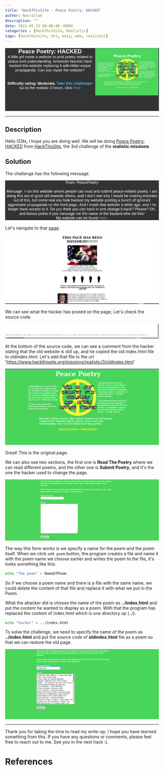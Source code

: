 ```yaml
---
title: "HackThisSite - Peace Poetry: HACKED"
author: Nasrallah
description: ""
date: 2022-05-23 00:00:00 +0000
categories : [HackThisSite, Realistic]
tags: [hackthissite, hts, easy, web, realistic]
---
```


![](/assets/img/hackthissite/realistic/rm3/banner.png)

---


## **Description**

Hello l33ts, I hope you are doing well. We will be doing [Peace Poetry: HACKED](https://www.hackthissite.org/missions/realistic/1/) from [HackThisSite](https://www.hackthissite.org/), the 3rd challenge of the **realistic missions**.


## **Solution**

The challenge has the following message.

![](/assets/img/hackthissite/realistic/rm3/0.png)

Let's navigate to that [page](https://www.hackthissite.org/missions/realistic/3/).

![](/assets/img/hackthissite/realistic/rm3/1.png)

We can see what the hacker has posted on the page, Let's check the source code.

![](/assets/img/hackthissite/realistic/rm3/2.png)

At the bottom of the source code, we can see a comment from the hacker stating that the old website is still up, and he copied the old index.html file to oldindex.html. Let's add that file to the url 'https://www.hackthissite.org/missions/realistic/3/oldindex.html'

![](/assets/img/hackthissite/realistic/rm3/3.png)

Great! This is the original page.

We can also see two sections, the first one is **Read The Poetry** where we can read different poems, and the other one is **Submit Poetry**, and it's the one the hacker used to change the page.

![](/assets/img/hackthissite/realistic/rm3/4.png)

The way this form works is we specify a name for the poem and the poem itself. When we click `add poem` button, the program creates a file and name it with the poem name we choose earlier and writes the poem to the file, it's looks something like this:

```bash
echo "The poem" > NameOfPoem
```

So if we choose a poem name and there is a file with the same name, we could delete the content of that file and replace it with what we put in the Poem.

What the attacker did is choose the name of the poem as **../index.html** and put the content he wanted to display as a poem. With that the program has replaced the content of index.html which is one directory up (../):

```bash
echo "hacker" > ../index.html
```

To solve the challenge, we need to specify the name of the poem as **../index.html** and put the source code of **oldindex.html** file as a poem so that we can restore the old page.

![](/assets/img/hackthissite/realistic/rm3/5.png)

---

Thank you for taking the time to read my write-up, I hope you have learned something from this. If you have any questions or comments, please feel free to reach out to me. See you in the next hack :).

# References

